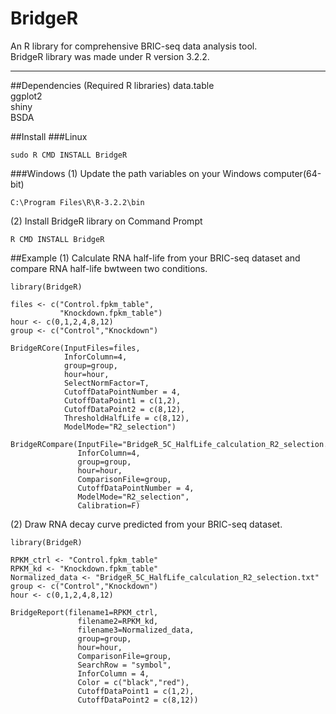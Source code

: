 # BridgeR
An R library for comprehensive BRIC-seq data analysis tool.  
BridgeR library was made under R version 3.2.2.
***
##Dependencies (Required R libraries)
data.table  
ggplot2  
shiny  
BSDA  

##Install
###Linux
```
sudo R CMD INSTALL BridgeR
```
###Windows
(1) Update the path variables on your Windows computer(64-bit)
```
C:\Program Files\R\R-3.2.2\bin
```
(2) Install BridgeR library on Command Prompt
```
R CMD INSTALL BridgeR
```
##Example
(1) Calculate RNA half-life from your BRIC-seq dataset and compare RNA half-life bwtween two conditions.
```
library(BridgeR)

files <- c("Control.fpkm_table",
           "Knockdown.fpkm_table")
hour <- c(0,1,2,4,8,12)
group <- c("Control","Knockdown")

BridgeRCore(InputFiles=files,
            InforColumn=4,
            group=group,
            hour=hour,
            SelectNormFactor=T,
            CutoffDataPointNumber = 4,
            CutoffDataPoint1 = c(1,2),
            CutoffDataPoint2 = c(8,12),
            ThresholdHalfLife = c(8,12),
            ModelMode="R2_selection")

BridgeRCompare(InputFile="BridgeR_5C_HalfLife_calculation_R2_selection.txt",
               InforColumn=4,
               group=group,
               hour=hour,
               ComparisonFile=group,
               CutoffDataPointNumber = 4,
               ModelMode="R2_selection",
               Calibration=F)
```
(2) Draw RNA decay curve predicted from your BRIC-seq dataset.
```
library(BridgeR)

RPKM_ctrl <- "Control.fpkm_table"
RPKM_kd <- "Knockdown.fpkm_table"
Normalized_data <- "BridgeR_5C_HalfLife_calculation_R2_selection.txt"
group <- c("Control","Knockdown")
hour <- c(0,1,2,4,8,12)

BridgeReport(filename1=RPKM_ctrl,
               filename2=RPKM_kd,
               filename3=Normalized_data,
               group=group,
               hour=hour, 
               ComparisonFile=group,
               SearchRow = "symbol",
               InforColumn = 4,
               Color = c("black","red"),
               CutoffDataPoint1 = c(1,2),
               CutoffDataPoint2 = c(8,12))
```
